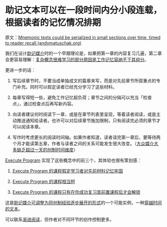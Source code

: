# 助记文本可以在一段时间内分小段连载，根据读者的记忆情况排期

原文：[Mnemonic texts could be serialized in small sections over time, timed to reader recall (andymatuschak.org)](https://notes.andymatuschak.org/zDuEHAJkdvoRuBDxZ6rxcSw9oHTxexywRVt3)

我们在设计[助记媒介](https://notes.andymatuschak.org/z4rRX3qwSSJRsEkdXKwH2shamgHNeRthrMLiF)时的一个早期理论是，如果把第一章的内容复习几遍，第二章会更容易理解：[复杂概念很难学习的部分原因是工作记忆容纳不下其组分](https://notes.andymatuschak.org/z6eTZz16YRGs2PyWyc3qe1B9oJ7swmnCU54hZ)。

更进一步的话：

1. 写后续章节时，不要当成单独成文的篇章来写，而是对先前章节所叙重点的专门补充。同时可以假定读者已经充分学习了这些材料。

2. 每章写得短一些，避免工作记忆超负荷；章节之间的分隔可以充当「检查点」，通过检查点后再写新内容。

3. 向读者建议何时阅读下一章，或是在章节列表里呈现，等着读者阅读，或是主动推送通知给读者。也许可以对后续章节施加限制，只有阅读完必须的章节才可以阅读本章。

4. 写作时考虑更长的阅读时间轴。如果作者知道，读者读完第一章后，要等待两个月才能读第五章，作者与读者之间的关系可能发生很大改变。（[大众媒介大多缺乏超过一天的创制时间维度](https://notes.andymatuschak.org/z7JZswHPm99BbpTnb7NcP9Rnp8Bs6jsM3zjdv)）

[Execute Program](https://notes.andymatuschak.org/z2LGZ8cXBcQMP7YuAHbeVyCSLZoiMXvQNKCok) 实现了这些概念中的前三个，其体验也很有策划感：

1. [Execute Program 的课程假定学习者对先前材料记忆牢固](https://notes.andymatuschak.org/z6KuKVKD8st5c9esCGVtBihTE9iGg9TsX4xe6)

2. [Execute Program 的课程相当短](https://notes.andymatuschak.org/z5sJuuRv2X1ZeGYPMC8xhyNcQFecBxS1VTuxk)

3. [Execute Program 的课程只有在你成功复习其前置课程后才会解锁](https://notes.andymatuschak.org/z43GdwxNzaXGvNs7Hdd57UD9KauMxRGbH45r8)

这是[助记媒介可调整为将创制经验逐步展开的形式](https://notes.andymatuschak.org/zvzwYeFU3Au4Ya2uVh2k3BUu8udZB7NSrAdL)的一个可能实例，一种[穿越时间的文本](https://notes.andymatuschak.org/z73hGbYFm7bjV3yYwK29MvbBZEcwK6kWyduqV)。

可以联系[渐进阅读](https://notes.andymatuschak.org/z2gZooHVxB8x6EbDSR97Bz1jFMqAqSWSLPnMs)，但作者对不同环节的创作控制更多。